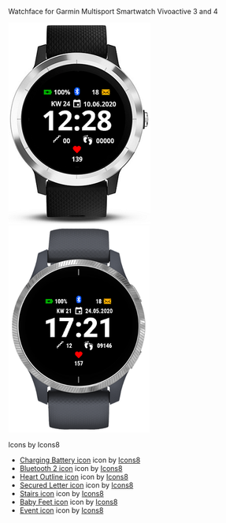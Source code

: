 Watchface for Garmin Multisport Smartwatch Vivoactive 3 and 4

![](https://github.com/Prime1Code/OnAGlimpse/blob/master/demo_va3.png)
![](https://github.com/Prime1Code/OnAGlimpse/blob/master/demo.png)

Icons by Icons8
* <a target="_blank" href="https://icons8.com/icons/set/charge-battery">Charging Battery icon</a> icon by <a target="_blank" href="https://icons8.com">Icons8</a>
* <a target="_blank" href="https://icons8.com/icons/set/bluetooth-2">Bluetooth 2 icon</a> icon by <a target="_blank" href="https://icons8.com">Icons8</a>
* <a target="_blank" href="https://icons8.com/icons/set/hearts">Heart Outline icon</a> icon by <a target="_blank" href="https://icons8.com">Icons8</a>
* <a target="_blank" href="https://icons8.com/icons/set/secured-letter">Secured Letter icon</a> icon by <a target="_blank" href="https://icons8.com">Icons8</a>
* <a target="_blank" href="https://icons8.com/icons/set/stairs">Stairs icon</a> icon by <a target="_blank" href="https://icons8.com">Icons8</a>
* <a target="_blank" href="https://icons8.com/icons/set/baby-feet">Baby Feet icon</a> icon by <a target="_blank" href="https://icons8.com">Icons8</a>
* <a target="_blank" href="https://icons8.com/icons/set/tear-off-calendar">Event icon</a> icon by <a target="_blank" href="https://icons8.com">Icons8</a>
